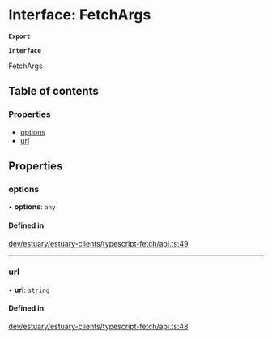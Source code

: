 # Interface: FetchArgs

**`Export`**

**`Interface`**

FetchArgs

## Table of contents

### Properties

- [options](../wiki/FetchArgs#options)
- [url](../wiki/FetchArgs#url)

## Properties

### options

• **options**: `any`

#### Defined in

[dev/estuary/estuary-clients/typescript-fetch/api.ts:49](https://github.com/application-research/estuary-clients/blob/8a3562b/typescript-fetch/api.ts#L49)

___

### url

• **url**: `string`

#### Defined in

[dev/estuary/estuary-clients/typescript-fetch/api.ts:48](https://github.com/application-research/estuary-clients/blob/8a3562b/typescript-fetch/api.ts#L48)
